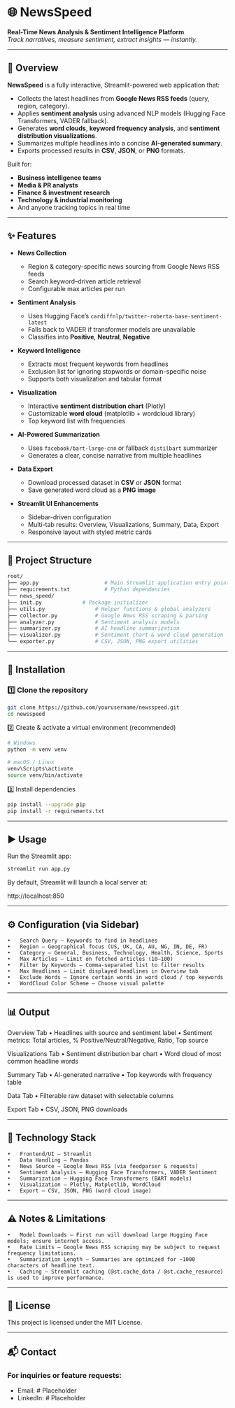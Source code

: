 # 🌐 NewsSpeed

**Real-Time News Analysis & Sentiment Intelligence Platform**  
*Track narratives, measure sentiment, extract insights — instantly.*

---

## 📌 Overview

**NewsSpeed** is a fully interactive, Streamlit-powered web application that:
- Collects the latest headlines from **Google News RSS feeds** (query, region, category).
- Applies **sentiment analysis** using advanced NLP models (Hugging Face Transformers, VADER fallback).
- Generates **word clouds**, **keyword frequency analysis**, and **sentiment distribution visualizations**.
- Summarizes multiple headlines into a concise **AI-generated summary**.
- Exports processed results in **CSV**, **JSON**, or **PNG** formats.

Built for:
- **Business intelligence teams**
- **Media & PR analysts**
- **Finance & investment research**
- **Technology & industrial monitoring**
- And anyone tracking topics in real time

---

## ✨ Features

- **News Collection**  
  - Region & category-specific news sourcing from Google News RSS feeds  
  - Search keyword–driven article retrieval  
  - Configurable max articles per run  

- **Sentiment Analysis**  
  - Uses Hugging Face’s `cardiffnlp/twitter-roberta-base-sentiment-latest`  
  - Falls back to VADER if transformer models are unavailable  
  - Classifies into **Positive**, **Neutral**, **Negative**  

- **Keyword Intelligence**  
  - Extracts most frequent keywords from headlines  
  - Exclusion list for ignoring stopwords or domain-specific noise  
  - Supports both visualization and tabular format  

- **Visualization**  
  - Interactive **sentiment distribution chart** (Plotly)  
  - Customizable **word cloud** (matplotlib + wordcloud library)  
  - Top keyword list with frequencies  

- **AI-Powered Summarization**  
  - Uses `facebook/bart-large-cnn` or fallback `distilbart` summarizer  
  - Generates a clear, concise narrative from multiple headlines  

- **Data Export**  
  - Download processed dataset in **CSV** or **JSON** format  
  - Save generated word cloud as a **PNG image**  

- **Streamlit UI Enhancements**  
  - Sidebar-driven configuration  
  - Multi-tab results: Overview, Visualizations, Summary, Data, Export  
  - Responsive layout with styled metric cards  

---

## 📂 Project Structure
```bash
root/
├── app.py                     # Main Streamlit application entry point
├── requirements.txt           # Python dependencies
└── news_speed/
├── init.py             # Package initializer
├── utils.py                # Helper functions & global analyzers
├── collector.py            # Google News RSS scraping & parsing
├── analyzer.py             # Sentiment analysis models
├── summarizer.py           # AI headline summarization
├── visualizer.py           # Sentiment chart & word cloud generation
└── exporter.py             # CSV, JSON, PNG export utilities
```

---

## 🚀 Installation

### 1️⃣ Clone the repository
```bash
git clone https://github.com/yourusername/newsspeed.git
cd newsspeed
```
2️⃣ Create & activate a virtual environment (recommended)
```bash
# Windows
python -m venv venv

# macOS / Linux
venv\Scripts\activate
source venv/bin/activate
```
3️⃣ Install dependencies
```bash
pip install --upgrade pip
pip install -r requirements.txt
```
___

## ▶️ Usage

Run the Streamlit app:
```bash
streamlit run app.py
```
By default, Streamlit will launch a local server at:

http://localhost:850

___

## ⚙️ Configuration (via Sidebar)
	•	Search Query – Keywords to find in headlines
	•	Region – Geographical focus (US, UK, CA, AU, NG, IN, DE, FR)
	•	Category – General, Business, Technology, Health, Science, Sports
	•	Max Articles – Limit on fetched articles (10–100)
	•	Filter by Keywords – Comma-separated list to filter results
	•	Max Headlines – Limit displayed headlines in Overview tab
	•	Exclude Words – Ignore certain words in word cloud / top keywords
	•	WordCloud Color Scheme – Choose visual palette

___

## 📊 Output

Overview Tab
	•	Headlines with source and sentiment label
	•	Sentiment metrics: Total articles, % Positive/Neutral/Negative, Ratio, Top source

Visualizations Tab
	•	Sentiment distribution bar chart
	•	Word cloud of most common headline words

Summary Tab
	•	AI-generated narrative
	•	Top keywords with frequency table

Data Tab
	•	Filterable raw dataset with selectable columns

Export Tab
	•	CSV, JSON, PNG downloads

___

## 🧠 Technology Stack
	•	Frontend/UI – Streamlit
	•	Data Handling – Pandas
	•	News Source – Google News RSS (via feedparser & requests)
	•	Sentiment Analysis – Hugging Face Transformers, VADER Sentiment
	•	Summarization – Hugging Face Transformers (BART models)
	•	Visualization – Plotly, Matplotlib, WordCloud
	•	Export – CSV, JSON, PNG (word cloud image)

___

## ⚠️ Notes & Limitations
	•	Model Downloads – First run will download large Hugging Face models; ensure internet access.
	•	Rate Limits – Google News RSS scraping may be subject to request frequency limitations.
	•	Summarization Length – Summaries are optimized for ~1000 characters of headline text.
	•	Caching – Streamlit caching (@st.cache_data / @st.cache_resource) is used to improve performance.

___

## 📜 License

This project is licensed under the MIT License.

___

## 📬 Contact

### For inquiries or feature requests:
- Email: # Placeholder
- LinkedIn: # Placeholder